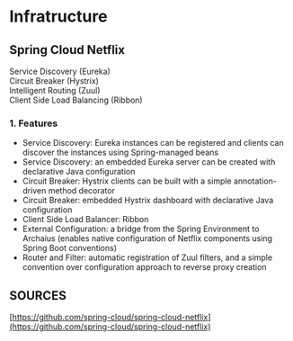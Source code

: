 # Infratructure

## Spring Cloud Netflix

Service Discovery \(Eureka\)  
Circuit Breaker \(Hystrix\)  
Intelligent Routing \(Zuul\)  
Client Side Load Balancing \(Ribbon\)

### 1. Features <a id="user-content-features"></a>

* Service Discovery: Eureka instances can be registered and clients can discover the instances using Spring-managed beans
* Service Discovery: an embedded Eureka server can be created with declarative Java configuration
* Circuit Breaker: Hystrix clients can be built with a simple annotation-driven method decorator
* Circuit Breaker: embedded Hystrix dashboard with declarative Java configuration
* Client Side Load Balancer: Ribbon
* External Configuration: a bridge from the Spring Environment to Archaius \(enables native configuration of Netflix components using Spring Boot conventions\)
* Router and Filter: automatic registration of Zuul filters, and a simple convention over configuration approach to reverse proxy creation

## SOURCES

[https://github.com/spring-cloud/spring-cloud-netflix](https://github.com/spring-cloud/spring-cloud-netflix)

